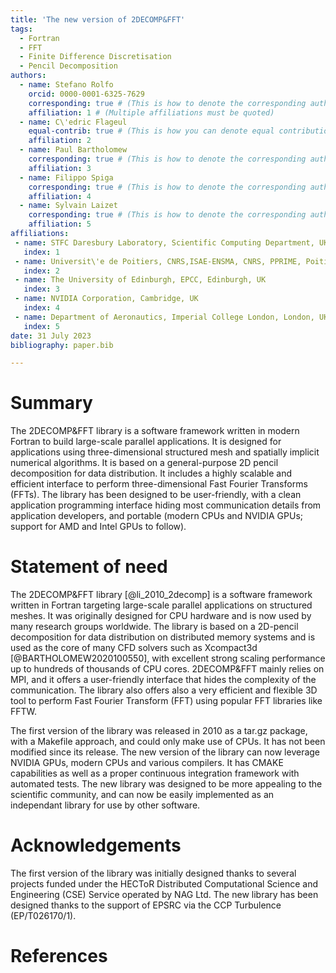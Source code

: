 ```yaml
---
title: 'The new version of 2DECOMP&FFT'
tags:
  - Fortran
  - FFT
  - Finite Difference Discretisation
  - Pencil Decomposition
authors:
  - name: Stefano Rolfo
    orcid: 0000-0001-6325-7629
    corresponding: true # (This is how to denote the corresponding author)
    affiliation: 1 # (Multiple affiliations must be quoted)
  - name: C\'edric Flageul
    equal-contrib: true # (This is how you can denote equal contributions between multiple authors)
    affiliation: 2
  - name: Paul Bartholomew
    corresponding: true # (This is how to denote the corresponding author)
    affiliation: 3
  - name: Filippo Spiga
    corresponding: true # (This is how to denote the corresponding author)
    affiliation: 4
  - name: Sylvain Laizet
    corresponding: true # (This is how to denote the corresponding author)
    affiliation: 5
affiliations:
 - name: STFC Daresbury Laboratory, Scientific Computing Department, UKRI, UK 
   index: 1
 - name: Universit\'e de Poitiers, CNRS,ISAE-ENSMA, CNRS, PPRIME, Poitiers, France 
   index: 2
 - name: The University of Edinburgh, EPCC, Edinburgh, UK
   index: 3
 - name: NVIDIA Corporation, Cambridge, UK
   index: 4
 - name: Department of Aeronautics, Imperial College London, London, UK
   index: 5
date: 31 July 2023
bibliography: paper.bib

---
```


# Summary

The 2DECOMP&FFT library is a software framework written in modern Fortran to build large-scale parallel applications. It is designed for applications using three-dimensional structured mesh and spatially implicit numerical algorithms. It is based on a general-purpose 2D pencil decomposition for data distribution. It includes a highly scalable and efficient interface to perform three-dimensional Fast Fourier Transforms (FFTs). The library has been designed to be user-friendly, with a clean application programming interface hiding most communication details from application developers, and portable (modern CPUs and NVIDIA GPUs; support for AMD and Intel GPUs to follow).


# Statement of need

The 2DECOMP&FFT library [@li_2010_2decomp] is a software framework written in Fortran targeting large-scale parallel applications on structured meshes. It was originally designed for CPU hardware and is now used by many research groups worldwide. The library is based on a 2D-pencil decomposition for data distribution on distributed memory systems and is used as the core of many CFD solvers such as Xcompact3d [@BARTHOLOMEW2020100550], with excellent strong scaling performance up to hundreds of thousands of CPU cores. 
2DECOMP&FFT mainly relies on MPI, and it offers a user-friendly interface that hides the complexity of the communication. The library also offers also a very efficient and flexible 3D tool to perform Fast Fourier Transform (FFT) using popular FFT libraries like FFTW. 

The first version of the library was released in 2010 as a tar.gz package, with a Makefile approach, and could only make use of CPUs. It has not been modified since its release. The new version of the library can now leverage NVIDIA GPUs, modern CPUs and various compilers. It has CMAKE capabilities as well as a proper continuous integration framework with automated tests. The new library was designed to be more appealing to the scientific community,  and can now be easily implemented as an independant library for use by other software. 

# Acknowledgements

The first version of the library was initially designed thanks to several projects funded under the HECToR Distributed Computational Science and Engineering (CSE) Service operated by NAG Ltd. The new library has been designed thanks to the support of EPSRC via the CCP Turbulence (EP/T026170/1). 

# References

